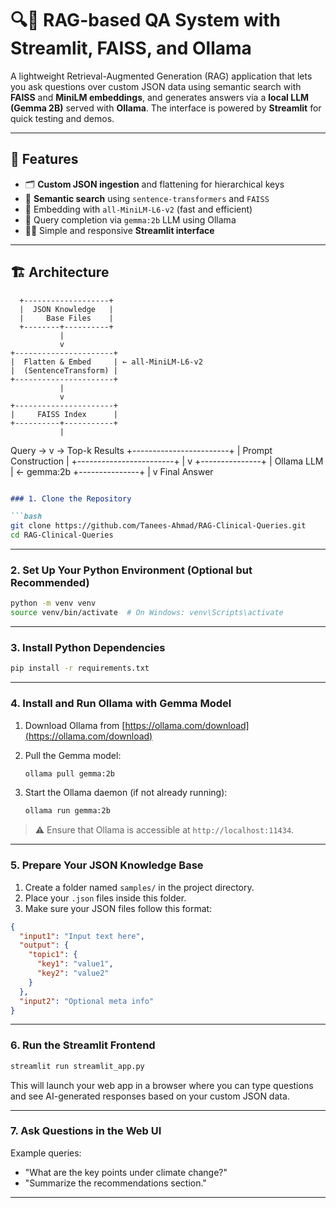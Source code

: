 # 🔍💬 RAG-based QA System with Streamlit, FAISS, and Ollama

A lightweight Retrieval-Augmented Generation (RAG) application that lets you ask questions over custom JSON data using semantic search with **FAISS** and **MiniLM embeddings**, and generates answers via a **local LLM (Gemma 2B)** served with **Ollama**. The interface is powered by **Streamlit** for quick testing and demos.

---

## 🧠 Features

- 🗂️ **Custom JSON ingestion** and flattening for hierarchical keys
- 🔎 **Semantic search** using `sentence-transformers` and `FAISS`
- 🧬 Embedding with `all-MiniLM-L6-v2` (fast and efficient)
- 🧠 Query completion via `gemma:2b` LLM using Ollama
- 🧑‍💻 Simple and responsive **Streamlit interface**

---

## 🏗️ Architecture

      +-------------------+
      |  JSON Knowledge   |
      |     Base Files    |
      +--------+----------+
               |
               v
    +----------------------+
    |  Flatten & Embed     | ← all-MiniLM-L6-v2
    |  (SentenceTransform) |
    +----------------------+
               |
               v
    +----------------------+
    |     FAISS Index      |
    +----------+-----------+
               |
Query  →       v       →  Top-k Results
    +------------------------+
    |    Prompt Construction |
    +------------------------+
               |
               v
       +---------------+
       |  Ollama LLM   | ← gemma:2b
       +---------------+
               |
               v
         Final Answer



````markdown

### 1. Clone the Repository

```bash
git clone https://github.com/Tanees-Ahmad/RAG-Clinical-Queries.git
cd RAG-Clinical-Queries
````

---

### 2. Set Up Your Python Environment (Optional but Recommended)

```bash
python -m venv venv
source venv/bin/activate  # On Windows: venv\Scripts\activate
```

---

### 3. Install Python Dependencies

```bash
pip install -r requirements.txt
```

---

### 4. Install and Run Ollama with Gemma Model

1. Download Ollama from [https://ollama.com/download](https://ollama.com/download)
2. Pull the Gemma model:

   ```bash
   ollama pull gemma:2b
   ```
3. Start the Ollama daemon (if not already running):

   ```bash
   ollama run gemma:2b
   ```

> ⚠️ Ensure that Ollama is accessible at `http://localhost:11434`.

---

### 5. Prepare Your JSON Knowledge Base

1. Create a folder named `samples/` in the project directory.
2. Place your `.json` files inside this folder.
3. Make sure your JSON files follow this format:

```json
{
  "input1": "Input text here",
  "output": {
    "topic1": {
      "key1": "value1",
      "key2": "value2"
    }
  },
  "input2": "Optional meta info"
}
```

---

### 6. Run the Streamlit Frontend

```bash
streamlit run streamlit_app.py
```

This will launch your web app in a browser where you can type questions and see AI-generated responses based on your custom JSON data.

---

### 7. Ask Questions in the Web UI

Example queries:

* "What are the key points under climate change?"
* "Summarize the recommendations section."

---

